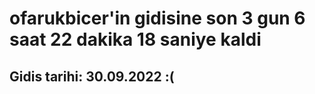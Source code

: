 # ofarukbicer'in gidisine son 3 gun 6 saat 22 dakika 18 saniye kaldi

## Gidis tarihi: 30.09.2022 :(